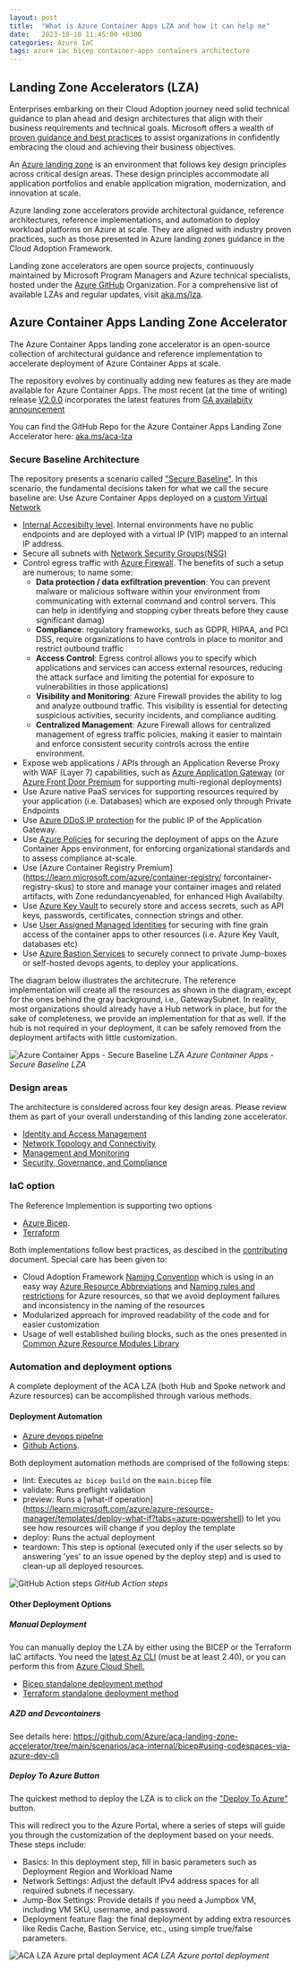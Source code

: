 ```yaml
---
layout: post
title:  "What is Azure Container Apps LZA and how it can help me"
date:   2023-10-10 11:45:00 +0300
categories: Azure IaC
tags: azure iac bicep container-apps containers architecture
---
```


## Landing Zone Accelerators (LZA)
Enterprises embarking on their Cloud Adoption journey need solid technical guidance to plan ahead and design architectures that align with their business requirements and technical goals. Microsoft offers a wealth of [proven guidance and best practices](https://review.learn.microsoft.com/azure/cloud-adoption-framework) to assist organizations in confidently embracing the cloud and achieving their business objectives. 

An [Azure landing zone](https://review.learn.microsoft.com/azure/cloud-adoption-framework/ready/landing-zone/) is an environment that follows key design principles across critical design areas. These design principles accommodate all application portfolios and enable application migration, modernization, and innovation at scale.

Azure landing zone accelerators provide architectural guidance, reference architectures, reference implementations, and automation to deploy workload platforms on Azure at scale. They are aligned with industry proven practices, such as those presented in Azure landing zones guidance in the Cloud Adoption Framework.

Landing zone accelerators are open source projects, continuously maintained by Microsoft Program Managers and Azure technical specialists, hosted under the [Azure GitHub](https://github.com/Azure) Organization. For a comprehensive list of available LZAs and regular updates, visit [aka.ms/lza](https://aka.ms/lza).

## Azure Container Apps Landing Zone Accelerator

The Azure Container Apps landing zone accelerator is an open-source collection of architectural guidance and reference implementation to accelerate deployment of Azure Container Apps at scale. 

The repository evolves by continually adding new features as they are made available for Azure Container Apps. The most recent (at the time of writing) release [V2.0.0](https://github.com/Azure/aca-landing-zone-accelerator/releases/tag/V2.0.0) incorporates the latest features from [GA availabiity announcement](https://techcommunity.microsoft.com/t5/apps-on-azure-blog/generally-available-azure-container-apps-workload-profiles-more/ba-p/3913345)

You can find the GitHub Repo for the Azure Container Apps Landing Zone Accelerator here: [aka.ms/aca-lza](https://aka.ms/aca-lza)

### Secure Baseline Architecture
The repository  presents a scenario called ["Secure Baseline"](https://learn.microsoft.com/en-us/azure/cloud-adoption-framework/govern/security-baseline/). In this scenario, the fundamental decisions taken for what we call the secure baseline are:
  Use Azure Container Apps deployed on a [custom Virtual Network](https://learn.microsoft.com/azure/container-apps/vnet-custom)
- [Internal Accesibilty level](https://learn.microsoft.com/azure/container-apps/networking?tabs=azure-cli#accessibility-levels). Internal environments have no public endpoints and are deployed with a virtual IP (VIP) mapped to an internal IP address.
- Secure all subnets with [Network Security Groups(NSG)](https://learn.microsoft.com/azure/container-apps/firewall-integration#nsg-allow-rules)
- Control egress traffic with [Azure Firewall](https://learn.microsoft.com/en-us/azure/container-apps/user-defined-routes). The benefits of such a setup are numerous; to name some:
  - **Data protection / data exfiltration prevention**: You can prevent malware or malicious software within your environment from communicating with external command and control servers. This can help in identifying and stopping cyber threats before they cause significant damag)
  - **Compliance**: regulatory frameworks, such as GDPR, HIPAA, and PCI DSS, require organizations to have controls in place to monitor and restrict outbound traffic
  - **Access Control**: Egress control allows you to specify which applications and services can access external resources, reducing the attack surface and limiting the potential for exposure to vulnerabilities in those applications)
  - **Visibility and Monitoring**: Azure Firewall provides the ability to log and analyze outbound traffic. This visibility is essential for detecting suspicious activities, security incidents, and compliance auditing.
  - **Centralized Management**: Azure Firewall allows for centralized management of egress traffic policies, making it easier to maintain and enforce consistent security controls across the entire environment.
- Expose web applications / APIs through an Application Reverse Proxy with WAF (Layer 7) capabilities, such as [Azure Application Gateway](https://learn.microsoft.com/azure/application-gateway/overview) (or [Azure Front Door Premium](https://learn.microsoft.com/azure/frontdoor/front-door-cdn-comparison) for supporting multi-regional deployments)
- Use Azure native PaaS services for supporting resources required by your application (i.e. Databases) which are exposed only through Private Endpoints
- Use [Azure DDoS IP protection](https://learn.microsoft.com/azure/ddos-protection/ddos-protection-overview#ddos-ip-protection) for the public IP of the Application Gateway.
- Use [Azure Policies](https://learn.microsoft.com/azure/container-apps/policy-reference) for securing the deployment of apps on the Azure Container Apps environment, for enforcing organizational standards and to assess compliance at-scale.
- Use [Azure Container Registry Premium](https://learn.microsoft.com/azure/container-registry/ forcontainer-registry-skus) to store and manage your container images and related artifacts, with Zone redundancyenabled, for enhanced High Availabilty. 
- Use [Azure Key Vault](https://learn.microsoft.com/azure/key-vault/general/basic-concepts) to securely store and access secrets, such as API keys, passwords, certificates, connection strings and other.
- Use [User Assigned Managed Identities](https://learn.microsoft.com/azure/active-directory/managed-identities-azure-resources/overview#managed-identity-types) for securing with fine grain access of the container apps to other resources (i.e. Azure Key Vault, databases etc)
- Use [Azure Bastion Services](https://learn.microsoft.com/azure/bastion/bastion-overview) to securely connect to private Jump-boxes or self-hosted devops agents, to deploy your applications. 

The diagram below illustrates the architecrure. The reference implementation will create all the resources as shown in the diagram, except for the ones behind the gray background, i.e., GatewaySubnet. In reality, most organizations should already have a Hub network in place, but for the sake of completeness, we provide an implementation for that as well. If the hub is not required in your deployment, it can be safely removed from the deployment artifacts with little customization.

![Azure Container Apps - Secure Baseline LZA](https://github.com/Azure/aca-landing-zone-accelerator/blob/main/docs/media/acaInternal/aca-internal.jpg?raw=true)
_Azure Container Apps - Secure Baseline LZA_

### Design areas
The architecture is considered across four key design areas. Please review them as part of your overall understanding of this landing zone accelerator.

- [Identity and Access Management](https://github.com/Azure/aca-landing-zone-accelerator/blob/main/docs/design-areas/identity.md)
- [Network Topology and Connectivity](https://github.com/Azure/aca-landing-zone-accelerator/blob/main/docs/design-areas/networking.md)
- [Management and Monitoring](https://github.com/Azure/aca-landing-zone-accelerator/blob/main/docs/design-areas/management.md)
- [Security, Governance, and Compliance](https://github.com/Azure/aca-landing-zone-accelerator/blob/main/docs/design-areas/security.md)

### IaC option
The Reference Implemention is supporting two options
- [Azure Bicep](https://github.com/Azure/aca-landing-zone-accelerator/tree/main/scenarios/aca-internal/bicep). 
- [Terraform](https://github.com/Azure/aca-landing-zone-accelerator/tree/main/scenarios/aca-internal/terraform)

Both implementations follow best practices, as descibed in the [contributing](https://github.com/Azure/aca-landing-zone-accelerator/blob/main/CONTRIBUTING.md#contributing) document. Special care has been given to:
- Cloud Adoption Framework [Naming Convention](https://learn.microsoft.com/azure/cloud-adoption-framework/ready/azure-best-practices/resource-naming) which is using in an easy way [Azure Resource Abbreviations](https://learn.microsoft.com/azure/cloud-adoption-framework/ready/azure-best-practices/resource-abbreviations) and [Naming rules and restrictions](https://learn.microsoft.com/azure/azure-resource-manager/management/resource-name-rules) for Azure resources, so that we avoid deployment failures and inconsistency in the naming of the resources
- Modularized approach for improved readability of the code and for easier customization
- Usage of well established builing blocks, such as the ones presented in [Common Azure Resource Modules Library](https://github.com/Azure/ResourceModules)


### Automation and deployment options
A complete deployment of the ACA LZA (both Hub and Spoke network and Azure resources) can be accomplished through various methods. 

#### Deployment Automation
- [Azure devops pipelne](https://github.com/Azure/aca-landing-zone-accelerator/blob/main/.ado/lza-deployment_bicep.yaml)
- [Github Actions](https://github.com/Azure/aca-landing-zone-accelerator/blob/main/.github/workflows/lza-deployment.yml). 

Both deployment automation methods are comprised of the following steps:
  - lint: Executes `az bicep build` on the `main.bicep` file
  - validate: Runs preflight validation
  - preview: Runs a [what-if operation] (https://learn.microsoft.com/azure/azure-resource-manager/templates/deploy-what-if?tabs=azure-powershell) to let you see how resources will change if you deploy the template
  - deploy: Runs the actual deployment
  - teardown: This step is optional (executed only if the user selects so by answering 'yes' to an issue opened by the deploy step) and is used to clean-up all deployed resources.

![GitHub Action steps](/images/aca-lza/aca-lza-gh-action.jpg)
_GitHub Action steps_

#### Other Deployment Options

##### Manual Deployment

You can manually deploy the LZA by either using the BICEP or the Terraform IaC artifacts. You need the [latest Az CLI](https://learn.microsoft.com/el-gr/cli/azure/install-azure-cli?view=azure-cli-latest) (must be at least 2.40), or you can perform this from [Azure Cloud Shell.](https://learn.microsoft.com/en-us/azure/cloud-shell/overview)

- [Bicep standalone deployment method](https://github.com/Azure/aca-landing-zone-accelerator/tree/main/scenarios/aca-internal/bicep#standalone-deployment-guide)
- [Terraform standalone deployment method](https://github.com/Azure/aca-landing-zone-accelerator/tree/main/scenarios/aca-internal/terraform#standalone-deployment-guide)


##### AZD and Devcontainers
See details here: https://github.com/Azure/aca-landing-zone-accelerator/tree/main/scenarios/aca-internal/bicep#using-codespaces-via-azure-dev-cli 

##### Deploy To Azure Button
The quickest method to deploy the LZA is to click on the ["Deploy To Azure"](https://github.com/Azure/aca-landing-zone-accelerator/tree/main/scenarios/aca-internal/bicep#deploy-to-azure-via-portal) button.

This will redirect you to the Azure Portal, where a series of steps will guide you through the customization of the deployment based on your needs. These steps include:

- Basics: In this deployment step, fill in basic parameters such as Deployment Region and Workload Name
- Network Settings: Adjust the default IPv4 address spaces for all required subnets if necessary.
- Jump-Box Settings: Provide details if you need a Jumpbox VM, including VM SKU, username, and password.
- Deployment feature flag: the final deployment by adding extra resources like Redis Cache, Bastion Service, etc., using simple true/false parameters.

![ACA LZA Azure prtal deployment](/images/aca-lza/aca-lza-portal-deployment.jpg)
_ACA LZA Azure portal deployment_